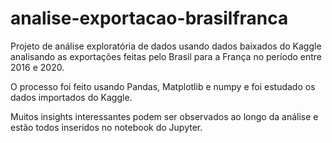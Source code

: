 # analise-exportacao-brasilfranca
Projeto de análise exploratória de dados usando dados baixados do Kaggle analisando as exportações feitas pelo Brasil para a França no período entre 2016 e 2020.

O processo foi feito usando Pandas, Matplotlib e numpy e foi estudado os dados importados do Kaggle.

Muitos insights interessantes podem ser observados ao longo da análise e estão todos inseridos no notebook do Jupyter.
